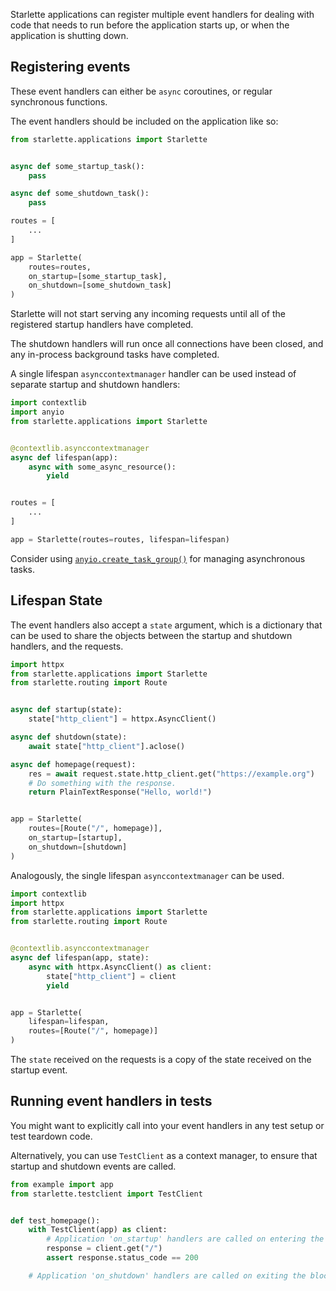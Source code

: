 
Starlette applications can register multiple event handlers for dealing with
code that needs to run before the application starts up, or when the application
is shutting down.

## Registering events

These event handlers can either be `async` coroutines, or regular synchronous
functions.

The event handlers should be included on the application like so:

```python
from starlette.applications import Starlette


async def some_startup_task():
    pass

async def some_shutdown_task():
    pass

routes = [
    ...
]

app = Starlette(
    routes=routes,
    on_startup=[some_startup_task],
    on_shutdown=[some_shutdown_task]
)
```

Starlette will not start serving any incoming requests until all of the
registered startup handlers have completed.

The shutdown handlers will run once all connections have been closed, and
any in-process background tasks have completed.

A single lifespan `asynccontextmanager` handler can be used instead of
separate startup and shutdown handlers:

```python
import contextlib
import anyio
from starlette.applications import Starlette


@contextlib.asynccontextmanager
async def lifespan(app):
    async with some_async_resource():
        yield


routes = [
    ...
]

app = Starlette(routes=routes, lifespan=lifespan)
```

Consider using [`anyio.create_task_group()`](https://anyio.readthedocs.io/en/stable/tasks.html)
for managing asynchronous tasks.

## Lifespan State

The event handlers also accept a `state` argument, which is a dictionary
that can be used to share the objects between the startup and shutdown handlers,
and the requests.

```python
import httpx
from starlette.applications import Starlette
from starlette.routing import Route


async def startup(state):
    state["http_client"] = httpx.AsyncClient()

async def shutdown(state):
    await state["http_client"].aclose()

async def homepage(request):
    res = await request.state.http_client.get("https://example.org")
    # Do something with the response.
    return PlainTextResponse("Hello, world!")


app = Starlette(
    routes=[Route("/", homepage)],
    on_startup=[startup],
    on_shutdown=[shutdown]
)
```

Analogously, the single lifespan `asynccontextmanager` can be used.

```python
import contextlib
import httpx
from starlette.applications import Starlette
from starlette.routing import Route


@contextlib.asynccontextmanager
async def lifespan(app, state):
    async with httpx.AsyncClient() as client:
        state["http_client"] = client
        yield


app = Starlette(
    lifespan=lifespan,
    routes=[Route("/", homepage)]
)
```

The `state` received on the requests is a copy of the state received on the
startup event.

## Running event handlers in tests

You might want to explicitly call into your event handlers in any test setup
or test teardown code.

Alternatively, you can use `TestClient` as a context manager, to ensure that
startup and shutdown events are called.

```python
from example import app
from starlette.testclient import TestClient


def test_homepage():
    with TestClient(app) as client:
        # Application 'on_startup' handlers are called on entering the block.
        response = client.get("/")
        assert response.status_code == 200

    # Application 'on_shutdown' handlers are called on exiting the block.
```
